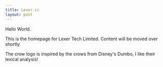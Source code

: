 ```yaml
---
title: Lexer.cc
layout: post
---
```


Hello World.

This is the homepage for Lexer Tech Limited. Content will be moved over shortly.

The crow logo is inspired by the crows from Disney's Dumbo, I like their lexical analysis!